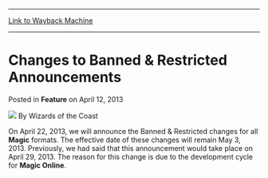 
---
[Link to Wayback Machine](https://web.archive.org/web/20220120211358/https://magic.wizards.com/en/articles/archive/feature/changes-banned-restricted-announcements-2013-04-12)

[_metadata_:author]:- "Wizards of the Coast"
[_metadata_:description]:- "On April 22, 2013, we will announce the Banned & Restricted changes for all Magic formats. The effective date of these changes will remain May 3, 2013. Previously, we had said that this announcement would take place on April 29, 2013. The reason for this change is due to the development cycle for Magic Online."
[_metadata_:generator]:- "Drupal 7 (http://drupal.org)"
[_metadata_:node]:- "658336"
[_metadata_:publish_date]:- "2013-04-12"
[_metadata_:source]:- "div-main-content"
[_metadata_:title]:- "Changes to Banned & Restricted Announcements"
[_metadata_:wayback_capture_timestamp]:- "2022-01-20 21:13:58"
[_metadata_:wayback_raw_url]:- "https://web.archive.org/web/20220120211358id_/https://magic.wizards.com/en/articles/archive/feature/changes-banned-restricted-announcements-2013-04-12"
[_metadata_:wayback_url]:- "https://magic.wizards.com/en/articles/archive/feature/changes-banned-restricted-announcements-2013-04-12"
---


Changes to Banned & Restricted Announcements
============================================



 Posted in **Feature**
 on April 12, 2013 






![](https://media.magic.wizards.com/styles/auth_small/public/images/person/wizards_author.jpg)
By Wizards of the Coast











On April 22, 2013, we will announce the Banned & Restricted changes for all **Magic** formats. The effective date of these changes will remain May 3, 2013. Previously, we had said that this announcement would take place on April 29, 2013. The reason for this change is due to the development cycle for **Magic Online**.








